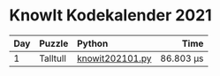 # KnowIt Kodekalender 2021

| Day  | Puzzle   | Python                                         |      Time |
| :--- | :------- | :--------------------------------------------- | --------: |
| 1    | Talltull | [knowit202101.py](01_talltull/knowit202101.py) | 86.803 μs |
